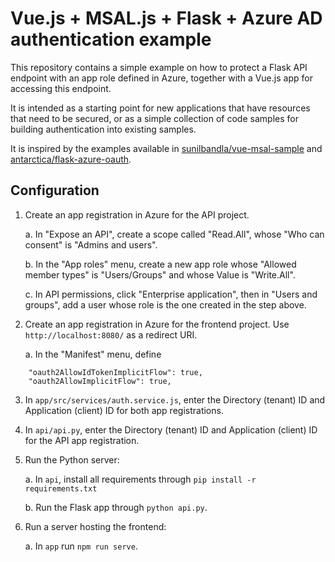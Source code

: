 # Vue.js + MSAL.js + Flask + Azure AD authentication example

This repository contains a simple example on how to protect a Flask API endpoint with an app role defined in Azure, together with a Vue.js app for accessing this endpoint.

It is intended as a starting point for new applications that have resources that need to be secured, or as a simple collection of code samples for building authentication into existing samples.

It is inspired by the examples available in [sunilbandla/vue-msal-sample](https://github.com/sunilbandla/vue-msal-sample) and [antarctica/flask-azure-oauth](https://github.com/antarctica/flask-azure-oauth).


## Configuration

1. Create an app registration in Azure for the API project.

    a. In "Expose an API", create a scope called "Read.All", whose "Who can consent" is "Admins and users".

    b. In the "App roles" menu, create a new app role whose "Allowed member types" is "Users/Groups" and whose Value is "Write.All".

    c. In API permissions, click "Enterprise application", then in "Users and groups", add a user whose role is the one created in the step above.

2. Create an app registration in Azure for the frontend project. Use `http://localhost:8080/` as a redirect URI.

    a.  In the "Manifest" menu, define

```
	"oauth2AllowIdTokenImplicitFlow": true,
	"oauth2AllowImplicitFlow": true,
```

3. In `app/src/services/auth.service.js`, enter the Directory (tenant) ID and Application (client) ID for both app registrations.

4. In `api/api.py`, enter the Directory (tenant) ID and Application (client) ID for the API app registration.

5. Run the Python server:

    a. In `api`, install all requirements through `pip install -r requirements.txt`

    b. Run the Flask app through `python api.py`.

6. Run a server hosting the frontend:

    a. In `app` run `npm run serve`.